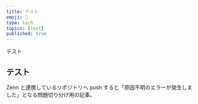 ```yaml
---
title: テスト
emoji: 👏
type: tech
topics: [test]
published: true
---
```


テスト

## テスト

Zenn と連携しているリポジトリへ push すると「原因不明のエラーが発生しました」となる問題切り分け用の記事。

